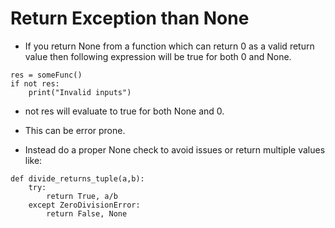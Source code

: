 
# Return Exception than None

- If you return None from a function which can return 0 as a valid return value then following expression will be true for both 0 and None.

```
res = someFunc()
if not res:
    print("Invalid inputs")
```

- not res will evaluate to true for both None and 0.
- This can be error prone. 

- Instead do a proper None check to avoid issues or return multiple values like:

```
def divide_returns_tuple(a,b):
    try:
        return True, a/b
    except ZeroDivisionError:
        return False, None
```

